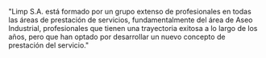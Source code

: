"Limp S.A. está formado por un grupo extenso de profesionales en todas las áreas de prestación de servicios,
 fundamentalmente del área de Aseo Industrial, profesionales que tienen una trayectoria exitosa a lo largo 
 de los años, pero que han optado por desarrollar un nuevo concepto de prestación del servicio."